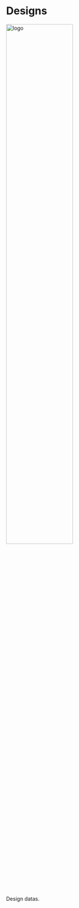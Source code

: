 # Designs
<img src="https://github.com/poacpm/designs/raw/master/images/logo.png" alt="logo" width=60%>

Design datas.
